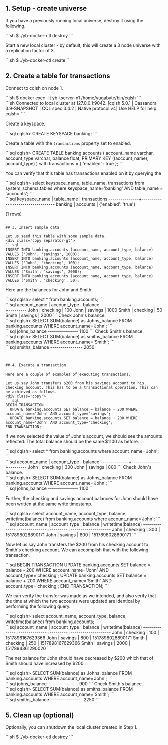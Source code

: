 ## 1. Setup - create universe

If you have a previously running local universe, destroy it using the following.
<div class='copy separator-dollar'>
```sh
$ ./yb-docker-ctl destroy
```
</div>

Start a new local cluster - by default, this will create a 3 node universe with a replication factor of 3.
<div class='copy separator-dollar'>
```sh
$ ./yb-docker-ctl create
```
</div>


## 2. Create a table for transactions

Connect to cqlsh on node 1.
<div class='copy separator-dollar'>
```sh
$ docker exec -it yb-tserver-n1 /home/yugabyte/bin/cqlsh
```
</div>
```sh
Connected to local cluster at 127.0.0.1:9042.
[cqlsh 5.0.1 | Cassandra 3.9-SNAPSHOT | CQL spec 3.4.2 | Native protocol v4]
Use HELP for help.
cqlsh>
```


Create a keyspace.
<div class='copy separator-gt'>
```sql
cqlsh> CREATE KEYSPACE banking;
```
</div>

Create a table with the `transactions` property set to enabled.
<div class='copy separator-gt'>
```sql
cqlsh> CREATE TABLE banking.accounts (
  account_name varchar,
  account_type varchar,
  balance float,
  PRIMARY KEY ((account_name), account_type)
) with transactions = { 'enabled' : true };
```
</div>

You can verify that this table has transactions enabled on it by querying the 
<div class='copy separator-gt'>
```sql
cqlsh> select keyspace_name, table_name, transactions from system_schema.tables
where keyspace_name='banking' AND table_name = 'accounts';
```
</div>
```sql
 keyspace_name | table_name | transactions
---------------+------------+---------------------
       banking |   accounts | {'enabled': 'true'}

(1 rows)
```

## 3. Insert sample data

Let us seed this table with some sample data.
<div class='copy separator-gt'>
```sql
INSERT INTO banking.accounts (account_name, account_type, balance) VALUES ('John', 'savings', 1000);
INSERT INTO banking.accounts (account_name, account_type, balance) VALUES ('John', 'checking', 100);
INSERT INTO banking.accounts (account_name, account_type, balance) VALUES ('Smith', 'savings', 2000);
INSERT INTO banking.accounts (account_name, account_type, balance) VALUES ('Smith', 'checking', 50);
```
</div>

Here are the balances for John and Smith.
<div class='copy separator-gt'>
```sql
cqlsh> select * from banking.accounts;
```
</div>
```sql
 account_name | account_type | balance
--------------+--------------+---------
         John |     checking |     100
         John |      savings |    1000
        Smith |     checking |      50
        Smith |      savings |    2000
```
Check John's balance.
<div class='copy separator-gt'>
```sql
cqlsh> SELECT SUM(balance) as Johns_balance FROM banking.accounts WHERE account_name='John';
```
</div>
```sql
 johns_balance
---------------
          1100
```
Check Smith's balance.
<div class='copy separator-gt'>
```sql
cqlsh> SELECT SUM(balance) as smiths_balance FROM banking.accounts WHERE account_name='Smith';
```
</div>
```sql
 smiths_balance
----------------
           2050

```


## 4. Execute a transaction

Here are a couple of examples of executing transactions.

Let us say John transfers $200 from his savings account to his checking account. This has to be a transactional operation. This can be achieved as follows.
<div class='copy'>
```sql
BEGIN TRANSACTION
  UPDATE banking.accounts SET balance = balance - 200 WHERE account_name='John' AND account_type='savings';
  UPDATE banking.accounts SET balance = balance + 200 WHERE account_name='John' AND account_type='checking';
END TRANSACTION;
```
</div>

If we now selected the value of John's account, we should see the amounts reflected. The total balance should be the same $1100 as before.
<div class='copy separator-gt'>
```sql
cqlsh> select * from banking.accounts where account_name='John';
```
</div>
```sql
 account_name | account_type | balance
--------------+--------------+---------
         John |     checking |     300
         John |      savings |     800
```
Check John's balance.
<div class='copy separator-gt'>
```sql
cqlsh> SELECT SUM(balance) as Johns_balance FROM banking.accounts WHERE account_name='John';
```
</div>
```sql
 johns_balance
---------------
          1100
```

Further, the checking and savings account balances for John should have been written at the same write timestamp.
<div class='copy separator-gt'>
```sql
cqlsh> select account_name, account_type, balance, writetime(balance) 
from banking.accounts where account_name='John';
```
</div>
```sql
 account_name | account_type | balance | writetime(balance)
--------------+--------------+---------+--------------------
         John |     checking |     300 |   1517898028890171
         John |      savings |     800 |   1517898028890171
```

Now let us say John transfers the $200 from his checking account to Smith's checking account. We can accomplish that with the following transaction.
<div class='copy'>
```sql
BEGIN TRANSACTION
  UPDATE banking.accounts SET balance = balance - 200 WHERE account_name='John' AND account_type='checking';
  UPDATE banking.accounts SET balance = balance + 200 WHERE account_name='Smith' AND account_type='checking';
END TRANSACTION;
```
</div>

We can verify the transfer was made as we intended, and also verify that the time at which the two accounts were updated are identical by performing the following query.
<div class='copy separator-gt'>
```sql
cqlsh> select account_name, account_type, balance, writetime(balance) from banking.accounts;
```
</div>
```sql
 account_name | account_type | balance | writetime(balance)
--------------+--------------+---------+--------------------
         John |     checking |     100 |   1517898167629366
         John |      savings |     800 |   1517898028890171
        Smith |     checking |     250 |   1517898167629366
        Smith |      savings |    2000 |   1517894361290020
```

The net balance for John should have decreased by $200 which that of Smith should have increased by $200.
<div class='copy separator-gt'>
```sql
cqlsh> SELECT SUM(balance) as Johns_balance FROM banking.accounts WHERE account_name='John';
```
</div>
```sql
 johns_balance
---------------
           900
```
Check Smith's balance.
<div class='copy separator-gt'>
```sql
cqlsh> SELECT SUM(balance) as smiths_balance FROM banking.accounts WHERE account_name='Smith';
```
</div>
```sql
 smiths_balance
----------------
           2250
```

## 5. Clean up (optional)

Optionally, you can shutdown the local cluster created in Step 1.
<div class='copy separator-dollar'>
```sh
$ ./yb-docker-ctl destroy
```
</div>
